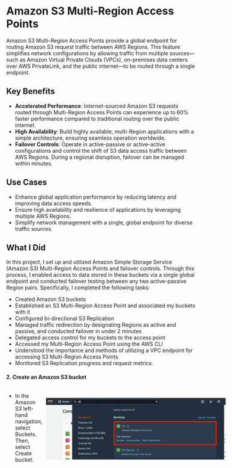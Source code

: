 # Amazon S3 Multi-Region Access Points

Amazon S3 Multi-Region Access Points provide a global endpoint for routing Amazon S3 request traffic between AWS Regions. This feature simplifies network configurations by allowing traffic from multiple sources—such as Amazon Virtual Private Clouds (VPCs), on-premises data centers over AWS PrivateLink, and the public internet—to be routed through a single endpoint.

## Key Benefits

- **Accelerated Performance**: Internet-sourced Amazon S3 requests routed through Multi-Region Access Points can experience up to 60% faster performance compared to traditional routing over the public internet.
- **High Availability**: Build highly available, multi-Region applications with a simple architecture, ensuring seamless operation worldwide.
- **Failover Controls**: Operate in active-passive or active-active configurations and control the shift of S3 data access traffic between AWS Regions. During a regional disruption, failover can be managed within minutes.

## Use Cases

- Enhance global application performance by reducing latency and improving data access speeds.
- Ensure high availability and resilience of applications by leveraging multiple AWS Regions.
- Simplify network management with a single, global endpoint for diverse traffic sources.

## What I Did

In this project, I set up and utilized Amazon Simple Storage Service (Amazon S3) Multi-Region Access Points and failover controls. Through this process, I enabled access to data stored in these buckets via a single global endpoint and conducted failover testing between any two active-passive Region pairs. Specifically, I completed the following tasks:

- Created Amazon S3 buckets
- Established an S3 Multi-Region Access Point and associated my buckets with it
- Configured bi-directional S3 Replication
- Managed traffic redirection by designating Regions as active and passive, and conducted failover in under 2 minutes
- Delegated access control for my buckets to the access point
- Accessed my Multi-Region Access Point using the AWS CLI
- Understood the importance and methods of utilizing a VPC endpoint for accessing S3 Multi-Region Access Points
- Monitored S3 Replication progress and request metrics.

#### 2. Create an Amazon S3 bucket

- <div style="display: flex; align-items: center;">
  <p style="margin-right: 10px;">In the Amazon S3 left-hand navigation, select Buckets. Then, select Create bucket.</p>
  <img src="multi-region-access-1.1.c5de5b0a30bd9cd15fdacdf836d7d8956773a347.png" alt="Amazon S3 Console" style="margin-top: 5px;">
</div>


